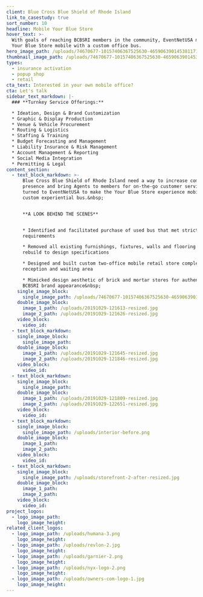 ```yaml
---
client: Blue Cross Blue Shield of Rhode Island
link_to_casestudy: true
sort_number: 10
headline: Mobile Your Blue Store
hover_text: >-
  With goals of reaching BCBSRI members in the community, EventNetUSA made the
  Your Blue Store mobile with a custom office bus.
hero_image_path: /uploads/74670677-10157406367525630-4659063901453811712-o.jpg
thumbnail_image_path: /uploads/74670677-10157406367525630-4659063901453811712-o.jpg
types:
  - insurance activation
  - popup shop
  - retail
cta_text: Interested in your own mobile office?
cta: Let's talk
sidebar_text_markdown: |-
  ### **Turnkey Service Offerings:**

  * Ideation, Design & Brand Customization
  * Graphic & Display Production
  * Venue & Vehicle Procurement
  * Routing & Logistics
  * Staffing & Training
  * Budget Forecasting and Management
  * Liability Insurance & Risk Management
  * Account Management & Reporting
  * Social Media Integration
  * Permitting & Legal
content_section:
  - text_block_markdown: >-
      Blue Cross Blue Shield of Rhode Island need a way to increase community
      presence and bring Agents to members for on-the-go customer service. They
      turned to EventNetUSA to make the Your Blue Store experience mobile with a
      custom experiential bus.&nbsp;


      **A LOOK BEHIND THE SCENES**


      * Identified and facilitated purchase of used bus that met strict program
      requirements

      * Removed all existing furnishings, fixtures, walls and flooring to
      rebuild to design specifications

      * Designed and built custom two-office mobile retail store complete with
      reception and waiting area

      * Mimicked design aesthetic of brick and mortar stores for authentic
      BCBSRI brand appearance&nbsp;
    single_image_block:
      single_image_path: /uploads/74670677-10157406367525630-4659063901453811712-o-1.jpg
    double_image_block:
      image_1_path: /uploads/20191029-121613-resized.jpg
      image_2_path: /uploads/20191029-121626-resized.jpg
    video_block:
      video_id:
  - text_block_markdown:
    single_image_block:
      single_image_path:
    double_image_block:
      image_1_path: /uploads/20191029-121645-resized.jpg
      image_2_path: /uploads/20191029-121846-resized.jpg
    video_block:
      video_id:
  - text_block_markdown:
    single_image_block:
      single_image_path:
    double_image_block:
      image_1_path: /uploads/20191029-121809-resized.jpg
      image_2_path: /uploads/20191029-122651-resized.jpg
    video_block:
      video_id:
  - text_block_markdown:
    single_image_block:
      single_image_path: /uploads/interior-before.png
    double_image_block:
      image_1_path:
      image_2_path:
    video_block:
      video_id:
  - text_block_markdown:
    single_image_block:
      single_image_path: /uploads/storefront-2-after-resized.jpg
    double_image_block:
      image_1_path:
      image_2_path:
    video_block:
      video_id:
project_logos:
  - logo_image_path:
    logo_image_height:
related_client_logos:
  - logo_image_path: /uploads/humana-3.png
    logo_image_height:
  - logo_image_path: /uploads/revlon-2.jpg
    logo_image_height:
  - logo_image_path: /uploads/garnier-2.png
    logo_image_height:
  - logo_image_path: /uploads/nyx-logo-2.png
    logo_image_height:
  - logo_image_path: /uploads/owners-com-logo-1.jpg
    logo_image_height:
---
```

